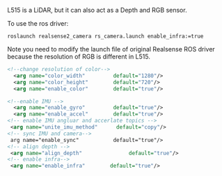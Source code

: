 
L515 is a LiDAR, but it can also act as a Depth and RGB sensor.

To use the ros driver:
```shell
roslaunch realsense2_camera rs_camera.launch enable_infra:=true
```

Note you need to modify the launch file of original Realsense ROS driver because the resolution of RGB is different in L515.

```xml
<!--change resolution of color-->
  <arg name="color_width"         default="1280"/>
  <arg name="color_height"        default="720"/>
  <arg name="enable_color"        default="true"/>

<!--enable IMU -->
  <arg name="enable_gyro"         default="true"/>
  <arg name="enable_accel"        default="true"/>
<!-- enable IMU angluar and accerlate topics -->
 <arg name="unite_imu_method"      default="copy"/>
<!-- sync IMU and camera-->
 arg name="enable_sync"           default="true"/>   
<!-- align depth -->
 <arg name="align_depth"               default="true"/>
<!-- enable infra-->
 <arg name="enable_infra"        default="true"/>
```

